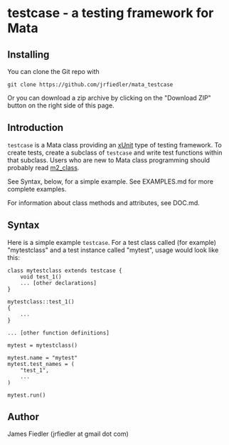 testcase - a testing framework for Mata
=======================================


Installing
----------

You can clone the Git repo with

    git clone https://github.com/jrfiedler/mata_testcase

Or you can download a zip archive by clicking on the "Download ZIP" button on the right side of this page.

Introduction
------------

`testcase` is a Mata class providing an [xUnit](http://en.wikipedia.org/wiki/XUnit) type of testing framework. To create tests, create a subclass of `testcase` and write test functions within that subclass. Users who are new to Mata class programming should probably read [m2_class](http://www.stata.com/help.cgi?m2_class).

See Syntax, below, for a simple example. See EXAMPLES.md for more complete examples.

For information about class methods and attributes, see DOC.md.


Syntax
------

Here is a simple example  `testcase`. For a test class called (for example) "mytestclass" and a test instance called "mytest", usage would look like this:

    class mytestclass extends testcase {
        void test_1()
        ... [other declarations]
    }
    
    mytestclass::test_1()
    {
        ...
    }
    
    ... [other function definitions]
    
    mytest = mytestclass()
            
    mytest.name = "mytest"
    mytest.test_names = (
        "test_1",
        ...
    )
    
    mytest.run()


Author
-----
James Fiedler (jrfiedler at gmail dot com)
